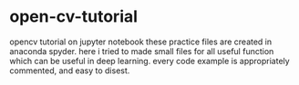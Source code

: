 # open-cv-tutorial
opencv tutorial on jupyter notebook
these practice files are created in anaconda spyder.
here i tried to made small files for all useful function which can be useful in deep learning.
every code example is appropriately commented, and easy to disest.
